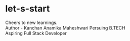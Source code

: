 # let-s-start
Cheers to new learnings. 
<br>
Author -  Kanchan Anamika Maheshwari
Persuing B.TECH 
<br>
 Aspiring Full Stack Developer
<br>
